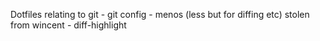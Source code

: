 Dotfiles relating to git
    - git config
    - menos (less but for diffing etc) stolen from wincent
    - diff-highlight
